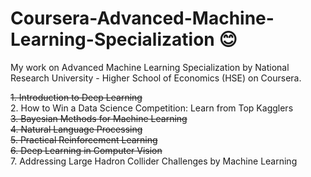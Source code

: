 # Coursera-Advanced-Machine-Learning-Specialization :blush:
My work on Advanced Machine Learning Specialization by National Research University - Higher School of Economics (HSE) on Coursera.

~~1. Introduction to Deep Learning~~ <br>
2. How to Win a Data Science Competition: Learn from Top Kagglers <br>
~~3. Bayesian Methods for Machine Learning~~ <br>
~~4. Natural Language Processing~~ <br>
~~5. Practical Reinforcement Learning~~ <br>
~~6. Deep Learning in Computer Vision~~ <br>
7. Addressing Large Hadron Collider Challenges by Machine Learning <br>
